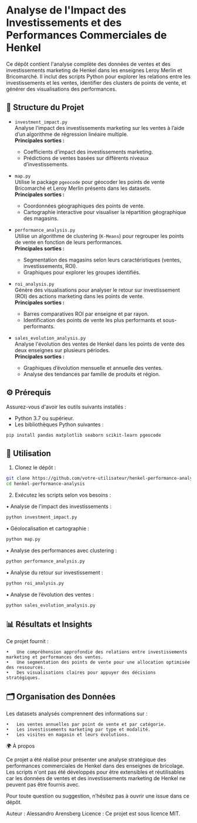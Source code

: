 # Analyse de l'Impact des Investissements et des Performances Commerciales de Henkel

Ce dépôt contient l'analyse complète des données de ventes et des investissements marketing de Henkel dans les enseignes Leroy Merlin et Bricomarché. Il inclut des scripts Python pour explorer les relations entre les investissements et les ventes, identifier des clusters de points de vente, et générer des visualisations des performances.

## 📂 Structure du Projet

- `investment_impact.py`  
  Analyse l’impact des investissements marketing sur les ventes à l’aide d’un algorithme de régression linéaire multiple.  
  **Principales sorties :**  
  - Coefficients d'impact des investissements marketing.  
  - Prédictions de ventes basées sur différents niveaux d’investissements.

- `map.py`  
  Utilise le package `pgeocode` pour géocoder les points de vente Bricomarché et Leroy Merlin présents dans les datasets.  
  **Principales sorties :**  
  - Coordonnées géographiques des points de vente.  
  - Cartographie interactive pour visualiser la répartition géographique des magasins.

- `performance_analysis.py`  
  Utilise un algorithme de clustering (`K-Means`) pour regrouper les points de vente en fonction de leurs performances.  
  **Principales sorties :**  
  - Segmentation des magasins selon leurs caractéristiques (ventes, investissements, ROI).  
  - Graphiques pour explorer les groupes identifiés.

- `roi_analysis.py`  
  Génère des visualisations pour analyser le retour sur investissement (ROI) des actions marketing dans les points de vente.  
  **Principales sorties :**  
  - Barres comparatives ROI par enseigne et par rayon.  
  - Identification des points de vente les plus performants et sous-performants.

- `sales_evolution_analysis.py`  
  Analyse l'évolution des ventes de Henkel dans les points de vente des deux enseignes sur plusieurs périodes.  
  **Principales sorties :**  
  - Graphiques d’évolution mensuelle et annuelle des ventes.  
  - Analyse des tendances par famille de produits et région.

## ⚙️ Prérequis

Assurez-vous d'avoir les outils suivants installés :  
- Python 3.7 ou supérieur.  
- Les bibliothèques Python suivantes :  
```bash
pip install pandas matplotlib seaborn scikit-learn pgeocode
```

## 🚀 Utilisation

1.	Clonez le dépôt :
 
```bash
git clone https://github.com/votre-utilisateur/henkel-performance-analysis.git
cd henkel-performance-analysis
```

2.	Exécutez les scripts selon vos besoins :
 
•	Analyse de l’impact des investissements :
```bash
python investment_impact.py
```

•	Géolocalisation et cartographie :
```bash
python map.py
```

•	Analyse des performances avec clustering :
```bash
python performance_analysis.py
```

•	Analyse du retour sur investissement :
```bash
python roi_analysis.py
```

•	Analyse de l’évolution des ventes :
```bash
python sales_evolution_analysis.py
```

## 📊 Résultats et Insights

Ce projet fournit :

	•	Une compréhension approfondie des relations entre investissements marketing et performances des ventes.
	•	Une segmentation des points de vente pour une allocation optimisée des ressources.
	•	Des visualisations claires pour appuyer des décisions stratégiques.

## 🗂️ Organisation des Données

Les datasets analysés comprennent des informations sur :

	•	Les ventes annuelles par point de vente et par catégorie.
	•	Les investissements marketing par type et modalité.
	•	Les visites en magasin et leurs évolutions.

🌍 À propos

Ce projet a été réalisé pour présenter une analyse stratégique des performances commerciales de Henkel dans des enseignes de bricolage. Les scripts n'ont pas été développés pour être extensibles et réutilisables car les données de ventes et des investissements marketing de Henkel ne peuvent pas être fournis avec.

Pour toute question ou suggestion, n’hésitez pas à ouvrir une issue dans ce dépôt.

Auteur : Alessandro Arensberg
Licence : Ce projet est sous licence MIT.
